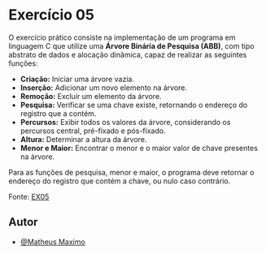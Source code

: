 # Exercício 05

O exercício prático consiste na implementação de um programa em linguagem C que utilize uma **Árvore Binária de Pesquisa (ABB)**, com tipo abstrato de dados e alocação dinâmica, capaz de realizar as seguintes funções:

-   **Criação:** Iniciar uma árvore vazia.
-   **Inserção:** Adicionar um novo elemento na árvore.
-   **Remoção:** Excluir um elemento da árvore.
-   **Pesquisa:** Verificar se uma chave existe, retornando o endereço do registro que a contém.
-   **Percursos:** Exibir todos os valores da árvore, considerando os percursos central, pré-fixado e pós-fixado.
-   **Altura:** Determinar a altura da árvore.
-   **Menor e Maior:** Encontrar o menor e o maior valor de chave presentes na árvore.

Para as funções de pesquisa, menor e maior, o programa deve retornar o endereço do registro que contém a chave, ou nulo caso contrário.

Fonte: [EX05](https://github.com/ScoredSleet/Correcao_atividades_aed2_2025_01/blob/main/ex06/FACOM31303_ex05.pdf)

## Autor

-   [@Matheus Maximo](https://www.github.com/ScoredSleet)